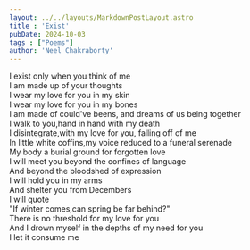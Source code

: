 ```yaml
---
layout: ../../layouts/MarkdownPostLayout.astro
title : 'Exist'
pubDate: 2024-10-03
tags : ["Poems"]
author: 'Neel Chakraborty'
---
```


I exist only when you think of me\
I am made up of your thoughts\
I wear my love for you in my skin\
I wear my love for you in my bones\
I am made of could've beens, and dreams of us being together\
I walk to you,hand in hand with my death\
I disintegrate,with my love for you, falling off of me\
In little white coffins,my voice reduced to a funeral serenade\
My body a burial ground for forgotten love\
I will meet you beyond the confines of language\
And beyond the bloodshed of expression\
I will hold you in my arms\
And shelter you from Decembers\
I will quote\
"If winter comes,can spring be far behind?"\
There is no threshold for my love for you\
And I drown myself in the depths of my need for you\
I let it consume me
